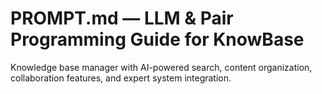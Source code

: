 # PROMPT.md — LLM & Pair Programming Guide for KnowBase

Knowledge base manager with AI-powered search, content organization, collaboration features, and expert system integration.
